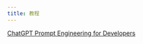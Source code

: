 ```yaml
---
title: 教程
---
```


[ChatGPT Prompt Engineering for Developers](https://www.deeplearning.ai/short-courses/chatgpt-prompt-engineering-for-developers/)